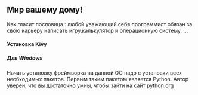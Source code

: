 ## Мир вашему дому!

Как гласит пословица : любой уважающий себя программист
обязан за свою карьеру написать игру,калькулятор и операционную систему.
...

#### Установка Kivy

##### Для Windows

Начать установку фреймворка на данной ОС надо с установки
всех необходимых пакетов. Первым таким пакетом является
Python. Автор уверен, что вы достаточно умны, чтобы зайти
на сайт python.org
